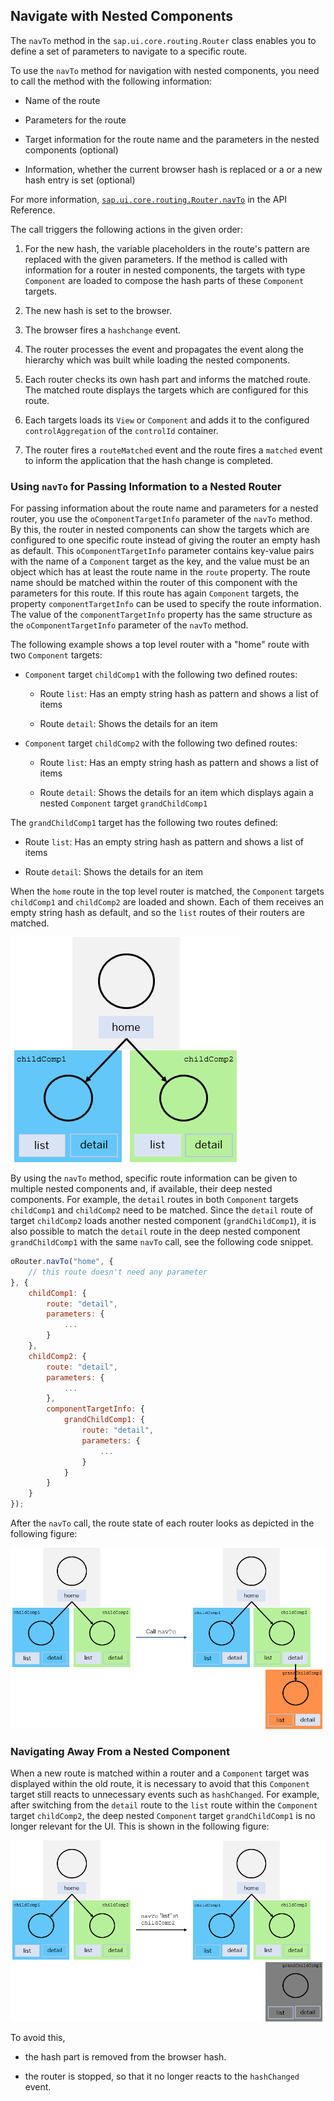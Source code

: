 <!-- loio8e9d6e4df5464eb5a6e40696c4d2ccd6 -->

## Navigate with Nested Components

The `navTo` method in the `sap.ui.core.routing.Router` class enables you to define a set of parameters to navigate to a specific route.

To use the `navTo` method for navigation with nested components, you need to call the method with the following information:

-   Name of the route

-   Parameters for the route

-   Target information for the route name and the parameters in the nested components \(optional\)

-   Information, whether the current browser hash is replaced or a or a new hash entry is set \(optional\)


For more information, [`sap.ui.core.routing.Router.navTo`](https://ui5.sap.com/#/api/sap.ui.core.routing.Router/methods/navTo) in the API Reference.

The call triggers the following actions in the given order:

1.  For the new hash, the variable placeholders in the route's pattern are replaced with the given parameters. If the method is called with information for a router in nested components, the targets with type `Component` are loaded to compose the hash parts of these `Component` targets.

2.  The new hash is set to the browser.

3.  The browser fires a `hashchange` event.

4.  The router processes the event and propagates the event along the hierarchy which was built while loading the nested components.

5.  Each router checks its own hash part and informs the matched route. The matched route displays the targets which are configured for this route.

6.  Each targets loads its `View` or `Component` and adds it to the configured `controlAggregation` of the `controlId` container.

7.  The router fires a `routeMatched` event and the route fires a `matched` event to inform the application that the hash change is completed.




<a name="loio8e9d6e4df5464eb5a6e40696c4d2ccd6__section_jnj_rgx_mjb"/>

### Using `navTo` for Passing Information to a Nested Router

For passing information about the route name and parameters for a nested router, you use the `oComponentTargetInfo` parameter of the `navTo` method. By this, the router in nested components can show the targets which are configured to one specific route instead of giving the router an empty hash as default. This `oComponentTargetInfo` parameter contains key-value pairs with the name of a `Component` target as the key, and the value must be an object which has at least the route name in the `route` property. The route name should be matched within the router of this component with the parameters for this route. If this route has again `Component` targets, the property `componentTargetInfo` can be used to specify the route information. The value of the `componentTargetInfo` property has the same structure as the `oComponentTargetInfo` parameter of the `navTo` method.

The following example shows a top level router with a "home" route with two `Component` targets:

-   `Component` target `childComp1` with the following two defined routes:

    -   Route `list`: Has an empty string hash as pattern and shows a list of items

    -   Route `detail`: Shows the details for an item


-   `Component` target `childComp2` with the following two defined routes:

    -   Route `list`: Has an empty string hash as pattern and shows a list of items

    -   Route `detail`: Shows the details for an item which displays again a nested `Component` target `grandChildComp1`



The `grandChildComp1` target has the following two routes defined:

-   Route `list`: Has an empty string hash as pattern and shows a list of items

-   Route `detail`: Shows the details for an item


When the `home` route in the top level router is matched, the `Component` targets `childComp1` and `childComp2` are loaded and shown. Each of them receives an empty string hash as default, and so the `list` routes of their routers are matched.

![](images/loio5c26abccbcbc4ac683602b4c650221f0_LowRes.png)

By using the `navTo` method, specific route information can be given to multiple nested components and, if available, their deep nested components. For example, the `detail` routes in both `Component` targets `childComp1` and `childComp2` need to be matched. Since the `detail` route of target `childComp2` loads another nested component \(`grandChildComp1`\), it is also possible to match the `detail` route in the deep nested component `grandChildComp1` with the same `navTo` call, see the following code snippet.

```js
oRouter.navTo("home", {
    // this route doesn't need any parameter
}, {
    childComp1: {
        route: "detail",
        parameters: {
            ...
        }
    },
    childComp2: {
        route: "detail",
        parameters: {
            ...
        },
        componentTargetInfo: {
            grandChildComp1: {
                route: "detail",
                parameters: {
                    ...
                }
            }
        }
    }
});
```

After the `navTo` call, the route state of each router looks as depicted in the following figure:

![](images/loio49d0f4bdd53e4c20a62cdaf15b24ddf8_LowRes.png)



<a name="loio8e9d6e4df5464eb5a6e40696c4d2ccd6__section_u1j_1hx_mjb"/>

### Navigating Away From a Nested Component

When a new route is matched within a router and a `Component` target was displayed within the old route, it is necessary to avoid that this `Component` target still reacts to unnecessary events such as `hashChanged`. For example, after switching from the `detail` route to the `list` route within the `Component` target `childComp2`, the deep nested `Component` target `grandChildComp1` is no longer relevant for the UI. This is shown in the following figure:

![](images/loio79ef6da4766b4864a5a4ea807840273f_LowRes.png)

To avoid this,

-   the hash part is removed from the browser hash.

-   the router is stopped, so that it no longer reacts to the `hashChanged` event.


